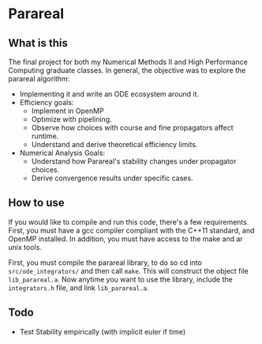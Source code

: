 # Parareal

## What is this

The final project for both my Numerical Methods II and High Performance
Computing graduate classes. In general, the objective was to explore the
parareal algorithm: 

- Implementing it and write an ODE ecosystem around it.
- Efficiency goals:
    - Implement in OpenMP
    - Optimize with pipelining.
    - Observe how choices with course and fine propagators affect runtime.
    - Understand and derive theoretical efficiency limits.
- Numerical Analysis Goals:
    - Understand how Parareal's stability changes under propagator choices.
    - Derive convergence results under specific cases.

## How to use

If you would like to compile and run this code, there's a few requirements.
First, you must have a gcc compiler compliant with the C++11 standard, and
OpenMP installed. In addition, you must have access to the make and ar unix
tools. 

First, you must compile the parareal library, to do so cd into
`src/ode_integrators/` and then call `make`. This will construct the object file
`lib_parareal.a`. Now anytime you want to use the library, include the
`integrators.h` file, and link `lib_parareal.a`.

## Todo

- Test Stability empirically (with implicit euler if time)

